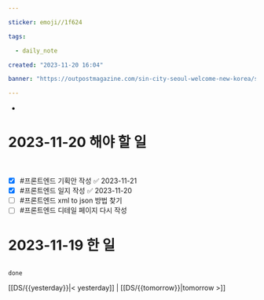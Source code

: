 ```yaml
---

sticker: emoji//1f624

tags:

  - daily_note

created: "2023-11-20 16:04"

banner: "https://outpostmagazine.com/sin-city-seoul-welcome-new-korea/seoul-skyline-photo/"

---
```

- 

# 2023-11-20 해야 할 일

​
- [x] #프론트엔드  기획안 작성 ✅ 2023-11-21
- [x] #프론트엔드  일지 작성 ✅ 2023-11-20
- [ ] #프론트엔드  xml to json 방법 찾기
- [ ] #프론트엔드  디테일 페이지 다시 작성
​

# 2023-11-19 한 일

```tasks

done

```

[[DS/{{yesterday}}|< yesterday]] | [[DS/{{tomorrow}}|tomorrow >]]